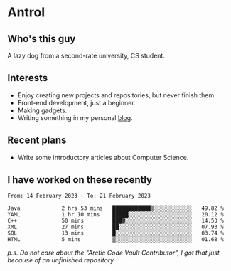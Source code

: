 # Antrol

## Who's this guy

A lazy dog from a second-rate university, CS student.

## Interests

* Enjoy creating new projects and repositories, but never finish them.
* Front-end development, just a beginner.
* Making gadgets.
* Writing something in my personal [blog](https://blog.antrol.xyz/).

## Recent plans

* Write some introductory articles about Computer Science.

<!--
* Try to develop a website for [Anime4KCPP](https://github.com/TianZerL/Anime4KCPP).
* Develop a Markdown renderer which user can customize its css, of course it is GUI-based.~~(If I could finish  it before getting bored)~~
* Work with my [teammates](https://github.com/SWJTU-Lazy-Dogs).
* Find something interests me, as a hobby after finishing my ~~boring~~ homework.
-->

## I have worked on these recently

<!--START_SECTION:waka-->

```text
From: 14 February 2023 - To: 21 February 2023

Java             2 hrs 53 mins   ████████████▒░░░░░░░░░░░░   49.82 %
YAML             1 hr 10 mins    █████░░░░░░░░░░░░░░░░░░░░   20.12 %
C++              50 mins         ███▓░░░░░░░░░░░░░░░░░░░░░   14.53 %
XML              27 mins         ██░░░░░░░░░░░░░░░░░░░░░░░   07.93 %
SQL              13 mins         █░░░░░░░░░░░░░░░░░░░░░░░░   03.74 %
HTML             5 mins          ▒░░░░░░░░░░░░░░░░░░░░░░░░   01.68 %
```

<!--END_SECTION:waka-->

*p.s.  Do not care about the "Arctic Code Vault Contributor", I got that just because of an unfinished repository.*

<!--
**qzmlgfj/qzmlgfj** is a ✨ _special_ ✨ repository because its `README.md` (this file) appears on your GitHub profile.

Here are some ideas to get you started:

- 🔭 I’m currently working on ...
- 🌱 I’m currently learning ...
- 👯 I’m looking to collaborate on ...
- 🤔 I’m looking for help with ...
- 💬 Ask me about ...
- 📫 How to reach me: ...
- 😄 Pronouns: ...
- ⚡ Fun fact: ...
-->

